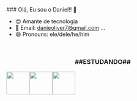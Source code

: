 <link rel="stylesheet" href="https://cdn.jsdelivr.net/gh/devicons/devicon@v2.15.1/devicon.min.css">
### Olá, Eu sou o Daniel!! 👋




- 😍  Amante de tecnologia
- 📨 Email: danieoliver7@gmail.com ...
- 😄 Pronouns: ele/dele/he/him


<br>
<center>
  <h3>##ESTUDANDO##</h3>
  <div style="display: flex"> 
  <img src="https://cdn.jsdelivr.net/gh/devicons/devicon/icons/java/java-original-wordmark.svg" / width="60px" height="60px">
  <img src="https://cdn.jsdelivr.net/gh/devicons/devicon/icons/spring/spring-original-wordmark.svg" / width="60px" height="60px">
  <img src="https://cdn.jsdelivr.net/gh/devicons/devicon/icons/mysql/mysql-original-wordmark.svg" / width="60px" height="60px">

  </div> 
</center>
